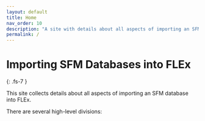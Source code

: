```yaml
---
layout: default
title: Home
nav_order: 10
description: "A site with details about all aspects of importing an SFM database into FLEx."
permalink: /
---
```

# Importing SFM Databases into FLEx
{: .fs-7 }

This site collects details about all aspects of importing an SFM database into FLEx.

There are several high-level divisions:
